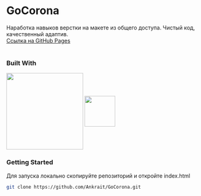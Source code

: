 # GoCorona
Наработка навыков верстки на макете из общего доступа.
Чистый код, качественный адаптив.
<br />
[Ссылка на GitHub Pages](https://ankrait.github.io/GoCorona/)
<br />
<br />

### Built With
<img align="center" src="https://github.com/Ankrait/MyProject/assets/104920129/b5dbb29b-830d-4269-a052-6d8212f8c97d" height="200px"></img>
<img align="center" src="https://github.com/Ankrait/SweetDream/assets/104920129/3011b2de-f5ed-43c1-9759-b277bb130c97" height="80px" />

### Getting Started
Для запуска локально скопируйте репозиторий и откройте index.html
```sh
git clone https://github.com/Ankrait/GoCorona.git
```
